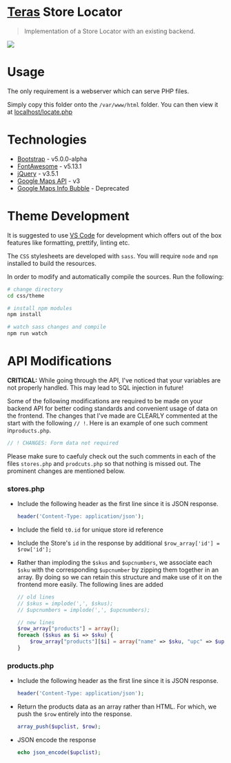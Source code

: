 # [Teras](https://simplyteras.com/pages/store-locator-test) Store Locator

> Implementation of a Store Locator with an existing backend.

![](screenshot.gif)

# Usage

The only requirement is a webserver which can serve PHP files.

Simply copy this folder onto the `/var/www/html` folder. You can then view it at [localhost/locate.php](http://localhost/locate.php)

# Technologies

- [Bootstrap](https://v5.getbootstrap.com/) - v5.0.0-alpha
- [FontAwesome](https://fontawesome.com/) - v5.13.1
- [jQuery](https://jquery.com/) - v3.5.1
- [Google Maps API](https://developers.google.com/maps/documentation/javascript/examples) - v3
- [Google Maps Info Bubble](https://github.com/googlearchive/js-info-bubble) - Deprecated

# Theme Development

It is suggested to use [VS Code](https://code.visualstudio.com/) for development which offers out of the box features like formatting, prettify, linting etc.

The `CSS` stylesheets are developed with `sass`. You will require `node` and `npm` installed to build the resources.

In order to modify and automatically compile the sources. Run the following:

```bash
# change directory
cd css/theme

# install npm modules
npm install

# watch sass changes and compile
npm run watch
```

# API Modifications

**CRITICAL:** While going through the API, I've noticed that your variables are not properly handled. This may lead to SQL injection in future!

Some of the following modifications are required to be made on your backend API for better coding standards and convenient usage of data on the frontend. The changes that I've made are CLEARLY commented at the start with the following `// !`. Here is an example of one such comment in`products.php`.

```php
// ! CHANGES: Form data not required
```

Please make sure to caefuly check out the such comments in each of the files `stores.php` and `prodcuts.php` so that nothing is missed out. The prominent changes are mentioned below.

### stores.php

- Include the following header as the first line since it is JSON response.
  ```php
  header('Content-Type: application/json');
  ```
- Include the field `t0.id` for unique store id reference
- Include the Store's `id` in the response by additional `$row_array['id'] = $row['id'];`
- Rather than imploding the `$skus` and `$upcnumbers`, we associate each `$sku` with the corresponding `$upcnumber` by zipping them together in an array. By doing so we can retain this structure and make use of it on the frontend more easily. The following lines are added

  ```php
  // old lines
  // $skus = implode(',', $skus);
  // $upcnumbers = implode(',', $upcnumbers);

  // new lines
  $row_array["products"] = array();
  foreach ($skus as $i => $sku) {
      $row_array["products"][$i] = array("name" => $sku, "upc" => $upcnumbers[$i]);
  }
  ```

### products.php

- Include the following header as the first line since it is JSON response.
  ```php
  header('Content-Type: application/json');
  ```
- Return the products data as an array rather than HTML. For which, we push the `$row` entirely into the response.
  ```php
  array_push($upclist, $row);
  ```
- JSON encode the response
  ```php
  echo json_encode($upclist);
  ```
